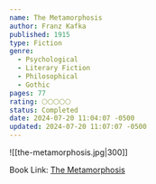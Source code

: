 ```yaml
---
name: The Metamorphosis
author: Franz Kafka
published: 1915
type: Fiction
genre:
  - Psychological
  - Literary Fiction
  - Philosophical
  - Gothic
pages: 77
rating: 🌕🌕🌕🌕🌕
status: Completed
date: 2024-07-20 11:04:07 -0500
updated: 2024-07-20 11:07:07 -0500
---
```


![[the-metamorphosis.jpg|300]]

Book Link: [The Metamorphosis](https://www.goodreads.com/book/show/485894.The_Metamorphosis)
